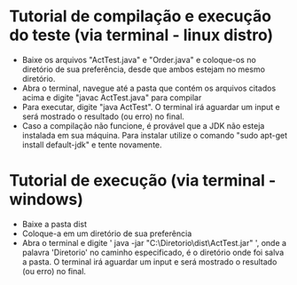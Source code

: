 # Tutorial de compilação e execução do teste (via terminal - linux distro)

* Baixe os arquivos "ActTest.java" e "Order.java" e coloque-os no diretório de sua preferência, desde que ambos estejam no mesmo diretório.
* Abra o terminal, navegue até a pasta que contém os arquivos citados acima e digite "javac ActTest.java" para compilar
* Para executar, digite "java ActTest". O terminal irá aguardar um input e será mostrado o resultado (ou erro) no final.
* Caso a compilação não funcione, é provável que a JDK não esteja instalada em sua máquina. Para instalar utilize o comando "sudo apt-get install default-jdk" e tente novamente.

# Tutorial de execução (via terminal - windows)

* Baixe a pasta dist
* Coloque-a em um diretório de sua preferência
* Abra o terminal e digite ' java -jar "C:\Diretorio\dist\ActTest.jar" ', onde a palavra 'Diretorio' no caminho especificado, é o diretório onde foi salva a pasta. O terminal irá aguardar um input e será mostrado o resultado (ou erro) no final.
